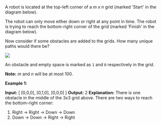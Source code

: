 
A robot is located at the top-left corner of a  _m_  x  _n_  grid (marked 'Start' in the diagram below).

The robot can only move either down or right at any point in time. The robot is trying to reach the bottom-right corner of the grid (marked 'Finish' in the diagram below).

Now consider if some obstacles are added to the grids. How many unique paths would there be?

![](https://assets.leetcode.com/uploads/2018/10/22/robot_maze.png)

An obstacle and empty space is marked as  `1`  and  `0`  respectively in the grid.

**Note:**  _m_  and  _n_  will be at most 100.

**Example 1:**

**Input:** [
  [0,0,0],
  [0,1,0],
  [0,0,0]
]
**Output:** 2
**Explanation:**
There is one obstacle in the middle of the 3x3 grid above.
There are two ways to reach the bottom-right corner:
1. Right -> Right -> Down -> Down
2. Down -> Down -> Right -> Right